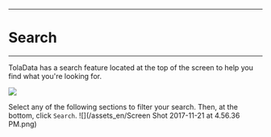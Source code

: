 ****
# Search
---

TolaData has a search feature located at the top of the screen to help you find what you're looking for.  

![](https://lh4.googleusercontent.com/XW9iBgoPaCFFj2FIBCBQcQgDLE49SFkDKfuTr2P115YrJz052EdK-33Xwnm3lCvipAlfB1NirD7fhWADNJKK4dLFSvfAhphG0tfVCo5tzP5d8d8zenIjBn2UmZtP1E_CiZjtzsFm)

Select any of the following sections to filter your search. Then, at the bottom, click `Search`.
![](/assets_en/Screen Shot 2017-11-21 at 4.56.36 PM.png)


